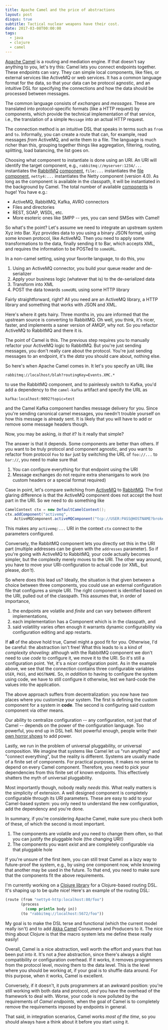 ```yaml
---
title: Apache Camel and the price of abstractions
layout: post
disqus: true
subtitle: Tactical nuclear weapons have their cost.
date: 2017-03-08T00:00:00
tags:
  - java
  - clojure
  - camel
---
```


[Apache Camel](http://camel.apache.org/) is a routing and mediation engine. If that doesn't say
anything to you, let's try this: Camel lets you connect endpoints together. These endpoints can
vary. They can simple local components, like files, or external services like ActiveMQ or web
services. It has a common language format for the data, so that your data can be
protocol agnostic, and an intuitive DSL for specifying the connections and how the data should be
processed between messages.
<!--break-->

The common language consists of *exchanges* and *messages*. These are translated into
protocol-specific formats (like a HTTP request) by components, which provide the technical
implementation of that service, i.e., the translation of a simple `Message` into an actual HTTP
request.

The connection method is an intuitive DSL that speaks in terms such as `from` and `to`. Informally,
you can create a route that can, for example, read messages *from* ActiveMQ, and write them *to* a
file. The language is much richer than this, grouping together things like aggregation, filtering,
routing, splitting, load balancing, the list goes on.

Choosing what component to instantiate is done using an URI. An URI will identify the target
component, e.g., `rabbitmq://myserver:1234/...` instantiates
the [RabbitMQ](https://www.rabbitmq.com/) [component](http://camel.apache.org/rabbitmq.html),
`file:...` instantiates the [file component](http://camel.apache.org/file2.html), `netty4:...`
instantiates the Netty component (version 4.0). As long as the component is available in the
classpath, it will be instantiated in the background by Camel. The total number of
available [components](http://camel.apache.org/components.html) is huge! You have e.g.:

* ActiveMQ, RabbitMQ, Kafka, AVRO connectors
* Files and directories
* REST, SOAP, WSDL, etc.
* More esoteric ones like SMPP -- yes, you can send SMSes with Camel!

So what's the point? Let's assume we need to integrate an upstream system Xyz into Bar. Xyz provides
data to you using a binary JSON format, using some known protocol, like ActiveMQ. Then you need to
apply some transformations to the data, finally sending it to Bar, which accepts XML, and requires
the information to be POSTed to `someURL`.

In a non-camel setting, using your favorite language, to do this, you 

1. Using an ActiveMQ connector, you build your queue reader and de-serializer
2. Apply your business logic (whatever that is) to the de-serialized data
3. Transform into XML
4. POST the data towards `someURL` using some HTTP library

Fairly straightforward, right? All you need are an ActiveMQ library, a HTTP library and something
that works with JSON and XML.

Here's where it gets hairy. Three months in, you are informed that the upstream source is converting
to RabbitMQ. Oh well, you think, it's nicer, faster, and implements a saner version of AMQP, why
not. So you refactor ActiveMQ to RabbitMQ and there it is.

The point of Camel is this. The previous step requires you to manually refactor your ActiveMQ logic
to RabbitMQ. But you're just sending messages, you don't really care about the protocol. You're just
sending messages to an endpoint, it's the *data* you should care about, nothing else.

So here's when Apache Camel comes in. It let's you specify an URL like

```
rabbitmq://localhost/blah?routingKey=Events.XMC.*
```

to use the RabbitMQ component, and to painlessly switch to Kafka, you'd add a dependency to the
`camel-kafka` artifact and specify the URL as

```
kafka:localhost:9092?topic=test
```

and the Camel Kafka component handles message delivery for you. Since you're sending canonical camel
messages, you needn't trouble yourself on how this message is already sent. It is likely that you
will have to add or remove some message headers though.

Now, you may be asking, *is that it*? Is it really that simple?

The answer is that it depends. Some components are better than others. If you want to be truly
protocol and component agnostic, and you want to refactor from protocol `Foo` to `Bar` just by
switching the URL of `foo://...` to `bar://`, you need to make sure that

1. You can configure everything for that endpoint using the URI
2. Message exchanges do not require extra shenanigans to work (no custom headers or a special format
   required)

Case in point, let's compare switching from [ActiveMQ](http://camel.apache.org/activemq.html)
to [RabbitMQ](http://camel.apache.org/rabbitmq.html). The first glaring difference is that the
ActiveMQ component does not accept the host part in the URI. So we need to do something like

```java
CamelContext ctx = new DefaultCamelContext();
ctx.addComponent("activemq", 
    ActiveMQComponent.activeMQComponent("tcp://USER:PASS@HOSTNAME?broker.persistent=false"));
```

This makes any `activemq:...` URI in the context `ctx` connect to the parameters configured.

Conversely, the RabbitMQ component lets you directly set this in the URI part (multiple addresses can be
given with the `addresses` parameter). So if you're going with ActiveMQ to RabbitMQ, your code
actually becomes simpler, but the complexity merely moves to the URI. The other way around, you have
to move your URI-configuration to actual code (or XML, but please, *don't*).

So where does this lead us? Ideally, the situation is that given between a choice between three
components, you could use an external configuration file that configures a simple URI. The right
component is identified based on the URI, pulled out of the classpath. This assumes that, in order
of importance,

1. the endpoints are volatile and _finite_ and can vary between different implementations,
2. each implementation has a Component which is in the classpath, and
3. said volatility varies often enough it warrants dynamic configurability via configuration editing
   and app restarts.

If **all** of the above hold true, Camel might a good fit for you. Otherwise, I'd be careful: the
abstraction isn't free! What this leads to is a kind of *complexity shoveling*: although with the
RabbitMQ component we don't need to use *code* to configure it, we move it to the URI. So it's still
a configuration point. Yet, it's a *nicer* configuration point. As in the example above, we see that
the connection contains three configurable variables `USER`, `PASS`, and `HOSTNAME`. So, *in
addition* to having to configure the system using code, we have to still configure it otherwise,
lest we hard-code the values into the application.

The above approach suffers from decentralization: you now have *two* places where you customize your
system. The first is defining the custom component for a system in **code**. The second is
configuring said custom component via other means. 

Our ability to centralize configuration -- any configuration, not just that of Camel -- depends on
the power of the configuration language. Too powerful, you end up in DSL hell. Not powerful enough,
people write their [own horror shows](http://camel.apache.org/spring.html) to add power.

Lastly, we run in the problem of universal pluggability, or universal composition. We imagine that
systems like Camel let us "run anything" and "connect everything", but the reality is
different. Systems are usually made of a finite set of components. For practical purposes, it makes
no sense to depend on every Camel component. Therefore, you need to pick your dependencies from this
finite set of known endpoints. This effectively shatters the myth of universal pluggability.

Most importantly though, nobody really *needs this*. What really matters is the simplicity of
extension. A well designed component is completely configurable through its URI parameters. These
are easy to add to your Camel-based system: you only need to understand the new configuration, add
the dependency and you're done.

In summary, if you're considering Apache Camel, make sure you check both of these, of which the
second is most important. 

1. The components are volatile and you need to change them often, so that you can justify the
   pluggable hole (the changing URI!)
2. The components you want *exist* and are completely configurable via that pluggable hole

If you're unsure of the first item, you can still treat Camel as a lazy way to future-proof the
system, e.g., by using one component now, while knowing that another may be used in the future. To
that end, you need to make sure that the components fit the above requirements.

I'm currently working on a
[Clojure library](http://github.com/ane/llama) for a Clojure-based routing DSL. It's shaping up to
be quite nice! Here's an example of the routing DSL:

``` clojure
(route (from "netty4-http:localhost:80/foo")
       (process 
         (comp println body in))
       (to "rabbitmq://localhost:5672/foo"))
```

My goal is to make the DSL terse and functional (which the current model really isn't) and to add
[Akka Camel](http://doc.akka.io/docs/akka/current/scala/camel.html) Consumers and Producers to
it. The nice thing about Clojure is that the macro system lets me define these really easily!

Overall, Camel is a nice abstraction, well worth the effort and years that has been put into
it. It's not a *free* abstraction, since there's always a slight compatibility or configuration
overhead. If it works, it removes programmers from the protocol level, moving them to
the data level. This is the level where you should be working at, if your goal is to shuffle data
around. For this purpose, when it works, Camel is excellent.

Conversely, if it doesn't, it puts programmers at an awkward position: you're still
working with both data and protocol, *and* you have the overhead of the framework to deal
with. Worse, your code is now polluted by the requirements of *Camel endpoints*, when the goal of
Camel is to completely remove the requirements imposed by endpoints in general.

That said, in integration scenarios, Camel works *most of the time*, so you should always have a
think about it before you start using it.
